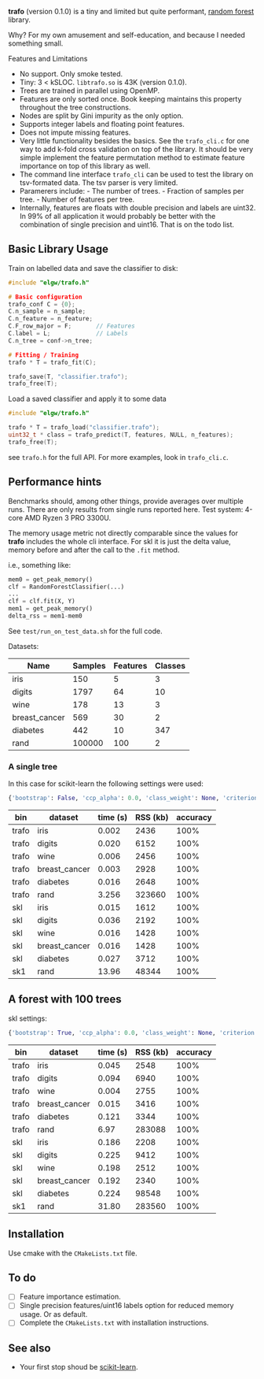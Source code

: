 **trafo** (version 0.1.0) is a tiny and limited
but quite performant, [random
forest](https://en.wikipedia.org/wiki/Random_forest) library.

Why? For my own amusement and self-education, and because I needed
something small.

Features and Limitations

- No support. Only smoke tested.
- Tiny: 3 < kSLOC. `libtrafo.so` is 43K (version 0.1.0).
- Trees are trained in parallel using OpenMP.
- Features are only sorted once. Book keeping maintains this property
 throughout the tree constructions.
- Nodes are split by Gini impurity as the only option.
- Supports integer labels and floating point features.
- Does not impute missing features.
- Very little functionality besides the basics. See the `trafo_cli.c`
  for one way to add k-fold cross validation on top of the library. It
  should be very simple implement the feature permutation method to
  estimate feature importance on top of this library as well.
- The command line interface `trafo_cli` can be used to test the
  library on tsv-formated data. The tsv parser is very limited.
- Paramerers include: - The number of trees. - Fraction of samples per
  tree. - Number of features per tree.
- Internally, features are floats with double precision and labels are
  uint32. In 99% of all application it would probably be better with
  the combination of single precision and uint16. That is on the todo list.

## Basic Library Usage

Train on labelled data and save the classifier to disk:

``` C
#include "elgw/trafo.h"

# Basic configuration
trafo_conf C = {0};
C.n_sample = n_sample;
C.n_feature = n_feature;
C.F_row_major = F;       // Features
C.label = L;             // Labels
C.n_tree = conf->n_tree;

# Fitting / Training
trafo * T = trafo_fit(C);

trafo_save(T, "classifier.trafo");
trafo_free(T);
```

Load a saved classifier and apply it to some data

``` C
#include "elgw/trafo.h"

trafo * T = trafo_load("classifier.trafo");
uint32_t * class = trafo_predict(T, features, NULL, n_features);
trafo_free(T);
```

see `trafo.h` for the full API. For more examples, look in `trafo_cli.c`.

## Performance hints

Benchmarks should, among other things, provide averages over multiple
runs. There are only results from single runs reported here. Test
system: 4-core AMD Ryzen 3 PRO 3300U.

The memory usage metric not directly comparable since the values for
**trafo** includes the whole cli interface.  For skl it is
just the delta value, memory before and after the call to the `.fit`
method.

i.e., something like:

``` python
mem0 = get_peak_memory()
clf = RandomForestClassifier(...)
...
clf = clf.fit(X, Y)
mem1 = get_peak_memory()
delta_rss = mem1-mem0
```
See `test/run_on_test_data.sh` for the full code.

Datasets:

| Name          | Samples | Features | Classes |
|---------------|---------|----------|---------|
| iris          | 150     | 5        | 3       |
| digits        | 1797    | 64       | 10      |
| wine          | 178     | 13       | 3       |
| breast_cancer | 569     | 30       | 2       |
| diabetes      | 442     | 10       | 347     |
| rand          | 100000  | 100      | 2       |


### A single tree

In this case for scikit-learn the following settings were used:

``` Python
{'bootstrap': False, 'ccp_alpha': 0.0, 'class_weight': None, 'criterion': 'gini', 'max_depth': None, 'max_features': 10, 'max_leaf_nodes': None, 'max_samples': None, 'min_impurity_decrease': 0.0, 'min_samples_leaf': 1, 'min_samples_split': 2, 'min_weight_fraction_leaf': 0.0, 'monotonic_cst': None, 'n_estimators': 1, 'n_jobs': -1, 'oob_score': False, 'random_state': None, 'verbose': 0, 'warm_start': False}
```

| bin   | dataset       | time (s) | RSS (kb) | accuracy |
|-------|---------------|----------|----------|----------|
| trafo | iris          | 0.002    | 2436     | 100%     |
| trafo | digits        | 0.020    | 6152     | 100%     |
| trafo | wine          | 0.006    | 2456     | 100%     |
| trafo | breast_cancer | 0.003    | 2928     | 100%     |
| trafo | diabetes      | 0.016    | 2648     | 100%     |
| trafo | rand          | 3.256    | 323660   | 100%     |
| skl   | iris          | 0.015    | 1612     | 100%     |
| skl   | digits        | 0.036    | 2192     | 100%     |
| skl   | wine          | 0.016    | 1428     | 100%     |
| skl   | breast_cancer | 0.016    | 1428     | 100%     |
| skl   | diabetes      | 0.027    | 3712     | 100%     |
| sk1   | rand          | 13.96    | 48344    | 100%     |


## A forest with 100 trees

skl settings:
``` python
{'bootstrap': True, 'ccp_alpha': 0.0, 'class_weight': None, 'criterion': 'gini', 'max_depth': None, 'max_features': 'sqrt', 'max_leaf_nodes': None, 'max_samples': None, 'min_impurity_decrease': 0.0, 'min_samples_leaf': 1, 'min_samples_split': 2, 'min_weight_fraction_leaf': 0.0, 'monotonic_cst': None, 'n_estimators': 100, 'n_jobs': -1, 'oob_score': False, 'random_state': None, 'verbose': 0, 'warm_start': False}
```

| bin   | dataset       | time (s) | RSS (kb) | accuracy |
|-------|---------------|----------|----------|----------|
| trafo | iris          | 0.045    | 2548     | 100%     |
| trafo | digits        | 0.094    | 6940     | 100%     |
| trafo | wine          | 0.004    | 2755     | 100%     |
| trafo | breast_cancer | 0.015    | 3416     | 100%     |
| trafo | diabetes      | 0.121    | 3344     | 100%     |
| trafo | rand          | 6.97     | 283088   | 100%     |
| skl   | iris          | 0.186    | 2208     | 100%     |
| skl   | digits        | 0.225    | 9412     | 100%     |
| skl   | wine          | 0.198    | 2512     | 100%     |
| skl   | breast_cancer | 0.192    | 2340     | 100%     |
| skl   | diabetes      | 0.224    | 98548    | 100%     |
| sk1   | rand          | 31.80    | 283560   | 100%     |


## Installation
Use cmake with the `CMakeLists.txt` file.

## To do
- [ ] Feature importance estimation.
- [ ] Single precision features/uint16 labels option for reduced
      memory usage. Or as default.
- [ ] Complete the `CMakeLists.txt` with installation instructions.

## See also
- Your first stop shoud be
  [scikit-learn](https://scikit-learn.org/1.5/modules/generated/sklearn.ensemble.RandomForestClassifier.html).
